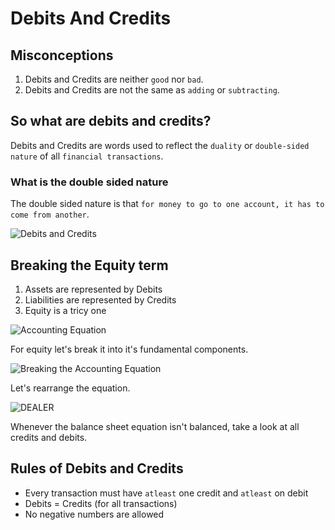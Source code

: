 # Debits And Credits

## Misconceptions

1. Debits and Credits are neither `good` nor `bad`.
2. Debits and Credits are not the same as `adding` or `subtracting`.

## So what are debits and credits?

Debits and Credits are words used to reflect the `duality` or `double-sided nature` of all `financial transactions`.

### What is the double sided nature

The double sided nature is that `for money to go to one account, it has to come from another`.

![Debits and Credits](/debits_and_credits/img1.png)

## Breaking the Equity term

1. Assets are represented by Debits
2. Liabilities are represented by Credits
3. Equity is a tricy one

![Accounting Equation](/debits_and_credits/img2.png)

For equity let's break it into it's fundamental components.

![Breaking the Accounting Equation](/debits_and_credits/img3.png)

Let's rearrange the equation.

![DEALER](/debits_and_credits/img4.png)

Whenever the balance sheet equation isn't balanced, take a look at all credits and debits.

## Rules of Debits and Credits

- Every transaction must have `atleast` one credit and `atleast` on debit
- Debits = Credits (for all transactions)
- No negative numbers are allowed
